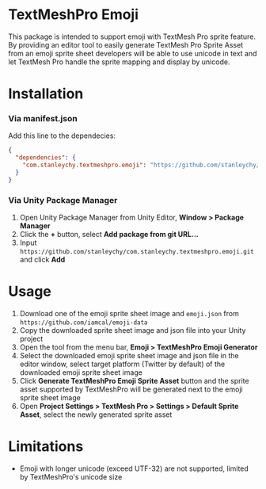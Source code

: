 # TextMeshPro Emoji

This package is intended to support emoji with TextMesh Pro sprite feature. By providing an editor tool to easily
generate TextMesh Pro Sprite Asset from an emoji sprite sheet developers will be able to use unicode in text and let
TextMesh Pro handle the sprite mapping and display by unicode.

# Installation

### Via manifest.json

Add this line to the dependecies:

```json lines
{
  "dependencies": {
    "com.stanleychy.textmeshpro.emoji": "https://github.com/stanleychy/com.stanleychy.textmeshpro.emoji.git"
  }
}
```

### Via Unity Package Manager

1. Open Unity Package Manager from Unity Editor, <b>Window > Package Manager</b>
2. Click the <b>+</b> button, select <b>Add package from git URL...</b>
3. Input `https://github.com/stanleychy/com.stanleychy.textmeshpro.emoji.git` and click <b>Add</b>

# Usage

1. Download one of the emoji sprite sheet image and `emoji.json` from `https://github.com/iamcal/emoji-data`
2. Copy the downloaded sprite sheet image and json file into your Unity project
3. Open the tool from the menu bar, <b>Emoji > TextMeshPro Emoji Generator</b>
4. Select the downloaded emoji sprite sheet image and json file in the editor window, select target platform (Twitter by default) of
   the downloaded emoji sprite sheet image
5. Click <b>Generate TextMeshPro Emoji Sprite Asset</b> button and the sprite asset supported by TextMeshPro will be
   generated next to the emoji sprite sheet image
6. Open <b>Project Settings > TextMesh Pro > Settings > Default Sprite Asset</b>, select the newly generated sprite
   asset

# Limitations

- Emoji with longer unicode (exceed UTF-32) are not supported, limited by TextMeshPro's unicode size